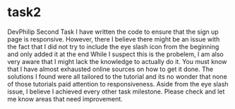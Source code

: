 # task2
DevPhilip Second Task
I have written the code to ensure that the sign up page is responsive. However, there I believe there might be an issue with the fact that I did not try to include the eye slash icon from the beginning and only added it at the end
While I suspect this is the probelem, I am also very aware that I might lack the knowledge to actually do it. You must know that I have almost exhausted online sources on how to get it done.
The solutions I found were all tailored to the tutorial and its no wonder that none of those tutorials paid attention to responsiveness.
Aside from the eye slash issue, I believe I achieved every other task milestone.
Please check and let me know areas that need improvement. 
